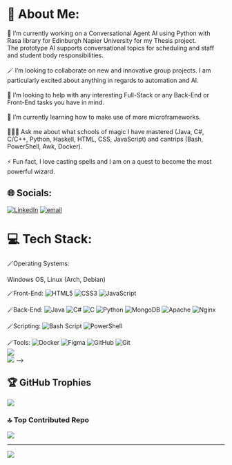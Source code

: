 # 💫 About Me:
🔭 I’m currently working on a Conversational Agent AI using Python with Rasa library for Edinburgh Napier University for my Thesis project.<br>The prototype AI supports conversational topics for scheduling and staff and student body responsibilities.<br><br>🪄 I’m looking to collaborate on new and innovative group projects. I am particularly excited about anything in regards to automation and AI.<br><br>🤝 I’m looking to help with any interesting Full-Stack or any Back-End or Front-End tasks you have in mind.<br><br>📓 I’m currently learning how to make use of more microframeworks.<br><br>🧙🏼‍♂️ Ask me about what schools of magic I have mastered (Java, C#, C/C++, Python, Haskell, HTML, CSS, JavaScript) and cantrips (Bash, PowerShell, Awk, Docker).<br><br>⚡ Fun fact, I love casting spells and I am on a quest to become the most powerful wizard.


## 🌐 Socials:
[![LinkedIn](https://img.shields.io/badge/LinkedIn-%230077B5.svg?logo=linkedin&logoColor=white)](https://linkedin.com/in/https://www.linkedin.com/in/konstantin-m-4a53021b8/) [![email](https://img.shields.io/badge/Email-D14836?logo=gmail&logoColor=white)](mailto:k.mateev007@gmail.com) 

# 💻 Tech Stack:

🪄Operating Systems:

Windows OS, Linux (Arch, Debian)

🪄Front-End:
![HTML5](https://img.shields.io/badge/html5-%23E34F26.svg?style=for-the-badge&logo=html5&logoColor=white) ![CSS3](https://img.shields.io/badge/css3-%231572B6.svg?style=for-the-badge&logo=css3&logoColor=white) ![JavaScript](https://img.shields.io/badge/javascript-%23323330.svg?style=for-the-badge&logo=javascript&logoColor=%23F7DF1E)

🪄Back-End:
![Java](https://img.shields.io/badge/java-%23ED8B00.svg?style=for-the-badge&logo=openjdk&logoColor=white) ![C#](https://img.shields.io/badge/c%23-%23239120.svg?style=for-the-badge&logo=csharp&logoColor=white) ![C](https://img.shields.io/badge/c-%2300599C.svg?style=for-the-badge&logo=c&logoColor=white) ![Python](https://img.shields.io/badge/python-3670A0?style=for-the-badge&logo=python&logoColor=ffdd54) ![MongoDB](https://img.shields.io/badge/MongoDB-%234ea94b.svg?style=for-the-badge&logo=mongodb&logoColor=white) ![Apache](https://img.shields.io/badge/apache-%23D42029.svg?style=for-the-badge&logo=apache&logoColor=white) ![Nginx](https://img.shields.io/badge/nginx-%23009639.svg?style=for-the-badge&logo=nginx&logoColor=white)

🪄Scripting:
![Bash Script](https://img.shields.io/badge/bash_script-%23121011.svg?style=for-the-badge&logo=gnu-bash&logoColor=white) ![PowerShell](https://img.shields.io/badge/PowerShell-%235391FE.svg?style=for-the-badge&logo=powershell&logoColor=white)

🪄Tools:
![Docker](https://img.shields.io/badge/docker-%230db7ed.svg?style=for-the-badge&logo=docker&logoColor=white) ![Figma](https://img.shields.io/badge/figma-%23F24E1E.svg?style=for-the-badge&logo=figma&logoColor=white) ![GitHub](https://img.shields.io/badge/github-%23121011.svg?style=for-the-badge&logo=github&logoColor=white) ![Git](https://img.shields.io/badge/git-%23F05033.svg?style=for-the-badge&logo=git&logoColor=white)
<br/>
![](https://nirzak-streak-stats.vercel.app/?user=oldspoon&theme=highcontrast&hide_border=false)<br/>
![](https://github-readme-stats.vercel.app/api/top-langs/?username=oldspoon&theme=highcontrast&hide_border=false&include_all_commits=true&count_private=false&layout=compact) -->

## 🏆 GitHub Trophies
![](https://github-profile-trophy.vercel.app/?username=oldspoon&theme=tokyonight&no-frame=false&no-bg=false&margin-w=4)

### 🔝 Top Contributed Repo
![](https://github-contributor-stats.vercel.app/api?username=oldspoon&limit=5&theme=highcontrast&combine_all_yearly_contributions=true)

---
[![](https://visitcount.itsvg.in/api?id=oldspoon&icon=0&color=4)](https://visitcount.itsvg.in)


<!-- Proudly created with GPRM ( https://gprm.itsvg.in ) -->
<!-- Note from oldspoon, use tools to automate and make sure to document everything! -->
